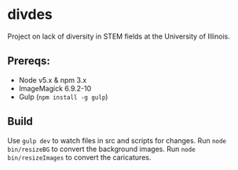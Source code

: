 # divdes
Project on lack of diversity in STEM fields at the University of Illinois.

## Prereqs:
* Node v5.x & npm 3.x
* ImageMagick 6.9.2-10
* Gulp (`npm install -g gulp`)

## Build
Use `gulp dev` to watch files in src and scripts for changes. Run `node bin/resizeBG` to convert the background images. Run `node bin/resizeImages` to convert the caricatures.
